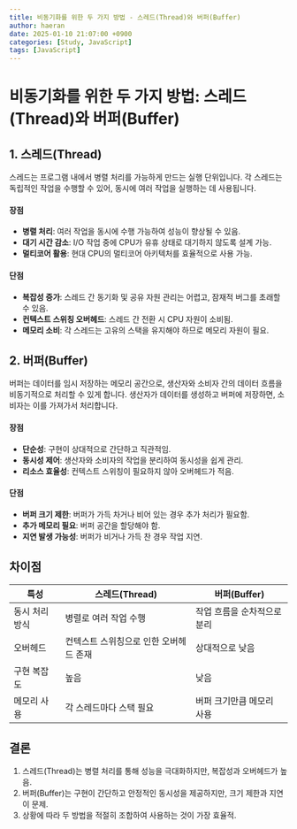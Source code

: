 ```yaml
---
title: 비동기화를 위한 두 가지 방법 - 스레드(Thread)와 버퍼(Buffer)
author: haeran
date: 2025-01-10 21:07:00 +0900
categories: [Study, JavaScript]
tags: [JavaScript]
---
```


# 비동기화를 위한 두 가지 방법: 스레드(Thread)와 버퍼(Buffer)

## 1. 스레드(Thread)
스레드는 프로그램 내에서 병렬 처리를 가능하게 만드는 실행 단위입니다. 각 스레드는 독립적인 작업을 수행할 수 있어, 동시에 여러 작업을 실행하는 데 사용됩니다.

#### 장점
- **병렬 처리**: 여러 작업을 동시에 수행 가능하여 성능이 향상될 수 있음.
- **대기 시간 감소**: I/O 작업 중에 CPU가 유휴 상태로 대기하지 않도록 설계 가능.
- **멀티코어 활용**: 현대 CPU의 멀티코어 아키텍처를 효율적으로 사용 가능.

#### 단점
- **복잡성 증가**: 스레드 간 동기화 및 공유 자원 관리는 어렵고, 잠재적 버그를 초래할 수 있음.
- **컨텍스트 스위칭 오버헤드**: 스레드 간 전환 시 CPU 자원이 소비됨.
- **메모리 소비**: 각 스레드는 고유의 스택을 유지해야 하므로 메모리 자원이 필요.

## 2. 버퍼(Buffer)
버퍼는 데이터를 임시 저장하는 메모리 공간으로, 생산자와 소비자 간의 데이터 흐름을 비동기적으로 처리할 수 있게 합니다. 생산자가 데이터를 생성하고 버퍼에 저장하면, 소비자는 이를 가져가서 처리합니다.

#### 장점
- **단순성**: 구현이 상대적으로 간단하고 직관적임.
- **동시성 제어**: 생산자와 소비자의 작업을 분리하여 동시성을 쉽게 관리.
- **리소스 효율성**: 컨텍스트 스위칭이 필요하지 않아 오버헤드가 적음.

#### 단점
- **버퍼 크기 제한**: 버퍼가 가득 차거나 비어 있는 경우 추가 처리가 필요함.
- **추가 메모리 필요**: 버퍼 공간을 할당해야 함.
- **지연 발생 가능성**: 버퍼가 비거나 가득 찬 경우 작업 지연.

## 차이점
| 특성           | 스레드(Thread)             | 버퍼(Buffer)              |
|----------------|-----------------------------|---------------------------|
| 동시 처리 방식  | 병렬로 여러 작업 수행        | 작업 흐름을 순차적으로 분리 |
| 오버헤드       | 컨텍스트 스위칭으로 인한 오버헤드 존재 | 상대적으로 낮음            |
| 구현 복잡도    | 높음                        | 낮음                      |
| 메모리 사용    | 각 스레드마다 스택 필요       | 버퍼 크기만큼 메모리 사용   |

## 결론
1. 스레드(Thread)는 병렬 처리를 통해 성능을 극대화하지만, 복잡성과 오버헤드가 높음.
2. 버퍼(Buffer)는 구현이 간단하고 안정적인 동시성을 제공하지만, 크기 제한과 지연이 문제.
3. 상황에 따라 두 방법을 적절히 조합하여 사용하는 것이 가장 효율적.